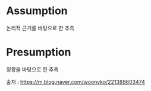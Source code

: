 # Assumption
논리적 근거를 바탕으로 한 추측

# Presumption
정황을 바탕으로 한 추측

출처 : https://m.blog.naver.com/woonyko/221388603474